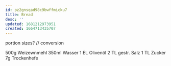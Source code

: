 ```yaml
---
id: pz2gnsqad98c9bwffmicku7
title: Bread
desc: ''
updated: 1681212973951
created: 1664713435707
---
```

portion sizes? // conversion

500g Weizewnmehl
350ml Wasser
1 EL Olivenöl
2 TL gestr. Salz
1 TL Zucker
7g Trockenhefe
